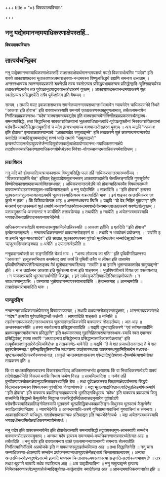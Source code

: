 +++
title = "०३ विषयवाक्यविचारः"

+++


## ननु यद्येवमानन्दमयाधिकरणाक्षेपस्तर्हि..

**विषयवाक्यविचारः**

## **तात्पर्यचन्द्रिका**

ननु यद्येवमानन्दमयाधिकरणाक्षेपस्तर्हि साक्षात्तदाक्षेपार्थमानन्दमयशब्दे मयटो विकारार्थत्वमिव ‘‘यदेष’’ इति वाक्ये आकाशशब्दस्य भूताकाशपरत्वमाशङ्क्या-नन्दमयस्य विष्णुत्वसिद्धये ब्रह्मणि समन्वय उच्यताम् । अन्तस्स्थत्वस्य त्वानन्दमयप्रकरणे श्रवणेऽपि तस्य स्वतोऽन्यत्र प्रसिद्ध्यभावादन्यत्र प्रसिद्धेन्द्रादि-श्रुतिसाहचर्यस्य तत्प्रकरणेऽभावेन तत्र पूर्वपक्षानुदयाद्वाक्यान्तरोदाहरणं युक्तम् । आकाशशब्दस्त्वानन्दमयप्रकरणे श्रुतः स्वतोऽन्यत्र प्रसिद्धश्चेति तत्रैव पूर्वपक्षोदय इति वैषम्यम् ।

सत्यम् । तथापि मयट इवाकाशशब्दस्य समन्वेतव्यानन्दमयशब्दान्तर्भावाभावेन न्यायभेदेन चाधिकरणभेदे स्थिते ‘‘आकाश इति होवाच’’ इति वाक्यान्तरस्यापि समन्वये एतत्प्रकरणस्थबहुगुणलाभात्, तथैतत्समन्वयेन निर्णीतब्रह्मप्रकरणस्थ-‘‘यदेष’’वाक्यसमन्वयवद्यदेष इति वाक्यसमन्वयेनानिर्णीतब्रह्मप्रकरणस्थैतद्वाक्य-समन्वयासिद्धेः, तथा सिद्धान्तिना सावकाशयितव्यानां भूतलयाधिष्ठानत्वादि-पूर्वपक्षयुक्तीनां निरवकाशयितव्यानां परोवरीयस्त्वादिसिद्धान्तयुक्तीनां च यदेष इत्यत्राभावाच्च वाक्यान्तरोदाहरणं युक्तम् । अत्र यद्यपि ‘‘आकाश इति होवाच’’ इत्यत्राकाशस्यान्यत्वे ‘‘आकाशादेव समुत्पद्यन्ते’’ इति तत्प्रकरणे श्रुतं कारणत्वमप्यन्यस्यैव स्यादिति जन्मादिसूत्रमप्याक्षेप्तुं शक्यं भाति तथापि ‘‘समुत्पद्यन्ते’’ इत्यस्योपादानत्वेऽप्युपपत्तेर्जन्मादिसूत्रोक्तकर्तृत्वाक्षेपायोगादानन्द-मयाधिकरणानाक्षेपे तदाक्षेपकान्तरधिकरणप्राणाधिकरणयोर्मध्येऽस्य निवेशा-योगाच्चानन्दमयाधिकरणमेवाक्षिप्तम् ।

### **प्रकाशिका**

ननु यदि को ह्येवान्यादित्यत्रत्याकाशस्य विष्णुत्वसिद्धिः फलं तर्हि नाधिकरणान्तरमारम्भणीयम् । ‘‘विकारशब्दान्नेति चेत्’’ इतिवत् हेतुव्यपदेशसूत्रानन्तरम् आकाशशब्दान्नेति चेत्तल्लिङ्गादिति गुणसूत्रेणैव विष्णोरेवाकाशशब्दवाच्यत्वोक्तिसम्भवात् । अधिकरणान्तरत्वेऽपि को ह्येवान्यादित्यस्यैव विषयत्वसम्भवे वाक्यान्तरोदाहरणस्यायुक्त-त्वादित्याशङ्कते ॥ ननु यद्येवमिति ॥ साक्षादिति ॥ ‘‘इति होवाच’’ इत्यस्य भूतपरत्वात्तत्तुल्यन्यायतयाऽयमपि भूतपरस्स्यादित्यस्य वक्रत्वादिति भावः । इयं शङ्का अन्तरधिकरण एव कुतो न कृता । किं विशिष्यात्रेत्यत आह ॥ अन्तस्स्थत्वस्य त्विति ॥ यद्यपि ‘‘यो वेद निहितं गुहायाम्’’ इति मन्त्रवर्ण एवान्तस्स्थत्वं श्रुतं तथापि मन्त्रवर्णोक्तस्यैवानन्दमयशब्देनोच्यमानत्वात्तत्प्रकरणे श्रवणेऽपीत्युक्तम् । यत्तावदुक्तमधि-करणान्तरं न कार्यमिति तत्तावन्नेत्याह ॥ तथापीति ॥ न्यायेति ॥ अचेतनस्वभावस्यापि भगवदधीनत्वप्रतिपादनरूपन्यायभेदेनेर्थः ।

अधिकरणान्तरत्वेऽपि वाक्यान्तरमयुक्तमित्येतन्निरस्यति ॥ आकाश इतीति ॥ एतदिति ‘‘इति होवाच’’ इत्येतत्परामृश्यते । नन्वस्त्वधिकरणान्तरं वाक्यान्तरोदाहरणं च । तथापि न भाष्योक्तं प्रयोजनम् । ‘‘सर्वाणि ह वा इमानि भूतान्याकाशादेव’’ इति साक्षात् श्रुतकारणत्वस्य पूर्वपक्षे भूतनिष्ठत्वेन जन्मादिसूत्राक्षेपस्य ऋजुत्वादित्याशङ्क्याह ॥ अत्रेति ॥ उपादानत्वेऽपीति ॥

ननूपादानत्वोक्तौ का सङ्गतिरिति चेदयं भावः । ‘‘अस्य लोकस्य का गतिः’’ इति पृथिवीगतिप्रश्नस्य ‘‘आकाशः’’ इत्युत्तरमभिधाय कथमेतद् अपां कार्यं हि पृथिवी तत्रैव च लीयत इति तासामेव पृथिवीगतित्वोपपत्तेरित्याशङ्क्य मैवं मूलोपादानत्वादित्याह ‘‘सर्वाणि ह वा इमानि भूतान्याकाशादेव समुत्पद्यन्ते’’ इति । न च तर्ह्यात्मन आकाश इति श्रुतेरात्मा वाच्य इति शङ्क्यम् । भूतविषयविचारे वियत एव वक्तव्यत्वात् । न चाकाशस्यापि भूतत्वात्सर्वाणीति विरुद्धम् । इदं सर्वमसृजतेतिवद्व्यतिरिक्तग्रहणोपपत्तेः । न चावधारणानुपपत्तिः । परम्परया भूतोपादानस्यापरस्याभावादिति । हेत्वन्तरमाह ॥ आनन्दमयेति ॥ तत्राक्षेपान्तराभावादिति भावः ।

### **पाण्डुरङ्गि**

नन्वानन्दमयाधिकरणाक्षेपेणास्तु विचारसाफल्यम् । तथापि वाक्यान्तरोदाहरणमयुक्तम् । आनन्दमयप्रकरणस्थे ‘‘यदेषः’’ इत्यत्रैव पूर्वपक्षसिद्धान्तौ कर्तव्यौ । लाघवादिति शङ्कते ॥ नन्विति ॥ तर्ह्यानन्दमयप्रकरणेऽन्तस्स्थत्वस्य श्रुतत्वादन्तरधिकरणेपि वाक्यान्तरं नोदाहर्तव्यम् । अत आह ॥ अन्तस्स्थत्वस्येति ॥ तस्य स्वतोऽन्यत्र प्रसिद्ध्यभावादिति ॥ यद्यपि द्युभ्वाद्यधिकरणे ‘‘एवं सर्वगतत्वादीनि ब्रह्मण्ययुक्तत्वादेवान्यत्र प्रसिद्धानि’’ इति वक्ष्यमाणत्वाद् गुहानिहितत्वरूपान्तस्स्थत्व-स्यापि स्वत एवान्यत्र प्रसिद्धिर्वक्तुं शक्या तथापि ‘‘अथवाऽन्यत्र प्रसिद्धेरन्यत्र प्रसिद्धान्यसाहित्यसापेक्षत्वात्’’ इति तत्पूर्वोक्तपक्षानुसारेणेदमित्यविरोधः ॥ तत्प्रकरणेऽ-भावेनेति ॥ यद्यपि ‘‘ते ये शतं प्रजापतेरानन्दास् ते ये शतं बृहस्पतेरानन्दाः’’ इतीन्द्रादिश्रुतिरप्यस्ति तथाप्यस्य उपहंसारस्थाया उपक्रमस्थगुहानिहितत्वेन मध्यस्थ-सृष्ट्यन्नमयादिप्रकरणैरव्यवधानात् । प्रकृते चान्तस्थप्रश्नप्रकरण एवेन्द्रादिश्रुतिश्रवणा-द्वैषम्यमित्याशयेनोक्तं तत्प्रकरण इति ॥

किं वा बाधकपरिहारत्वादस्य विकारशब्दादिवद् अधिकरणान्तर्भाव इत्याशयः किं वा भिन्नाधिकरणत्वेऽपि वाक्यं तदेवोदाहार्यमिति विकल्पं मनसि निधाय क्रमेण निराह ॥ सत्यमित्यादिना ॥ नन्वेवं तर्हि पुनर्वैषम्यापत्त्योक्ताक्षेपानुपपत्तितादवस्थ्यमिति चेन्न । तथा पूर्वपक्षफलस्य जिज्ञासाक्षेपपर्यन्तस्य सिद्धये विद्यमानस्याप्यस्य विषयत्वस्य पूर्वपक्षिणा विवक्षणोपपत्तेः । यद्वा भूतलयाद्यधिष्ठानत्वादिभूतलिङ्गोपेतस्यापि ‘‘इति होवाच’’ इति वाक्यस्य ब्रह्मलिङ्गाद्ब्रह्मपरत्वे भूतलिङ्गविधुरस्य ‘यदेषः’ इति वाक्यस्य ब्रह्मपरत्वं किमु वाच्यमिति सिद्धान्ते कैमुत्येनैव सिद्धान्त फलसिद्धेरभिप्रेतत्वात्तदनुसारेण पूर्वपक्षेऽपि परोवरीयस्त्वादिब्रह्मलिङ्गोपेतस्यापि भूतपरत्वे भूतप्रसिद्धिबाधकब्रह्मलिङ्ग-विधुरस्य भूतपरत्वं कैमुत्येनैव स्यादित्याक्षेपाभिप्रायः ॥ न्यायभेदेनेति ॥ आनन्दमयाधि-करणे गुणिसामान्यवाचिनां गुणवाचिनां च समन्वयः । आकाशाधिकरणे चाधिभूत-गताशेषशब्दसमन्वयः प्रतिपाद्यत इति न्यायभेदेनेत्यर्थः । यद्वा अचेतनस्वभावस्यापि भगवदधीनत्वमित्येतदधिकरणन्यायेनेत्यर्थः ।

ननु यदेष इति वाक्यसमन्वयेनैव इति होवाचेत्यस्यापि समन्वयसिद्धौ तद्वाक्यस्थगुण-लाभस्यापि सम्भवेन वाक्यान्तरोदाहरणमयुक्तम् । अन्यथा यदेष इत्यस्य समन्वयार्थ-मप्यधिकरणान्तरमारभ्येतेत्यत आह ॥ तथैतदिति ॥ ननु यदेष इति वाक्यसमन्वय उक्ते एतत्समानन्यायानामपि समन्वयः सेत्स्यतीति निर्णीतत्वानिर्णीतत्वे अप्रयोजके इति न वाक्यान्तरमुदाहर्तव्यमित्यत आह ॥ तथा सिद्धान्तिनेति ॥ ननु चात्र जन्माधिकरणा-क्षेपस्यापि सम्भवेन प्रयोजनस्यान्यथाप्युपपत्तेर्नैतद्भाष्यं चिन्तासाफल्यपरम् । अन्यथा अन्तरधिकरणेऽप्यदृश्येऽनात्म्ये इत्यादि भाष्यस्य चिन्तासाफल्यपरत्वापत्त्या सङ्गति-प्रदर्शकत्वाभावापत्तेः । तत्र तथाऽभ्युपगमे चात्रापि तथैव स्यादित्यत आह ॥ अत्र यद्यपीत्यादिना ॥ ननु समुत्पद्यन्ते इत्यस्य निमित्तकारणपरत्वेऽप्युपपत्तेर्जन्मादिसूत्रोक्त-कर्तृत्वाक्षेपः स्यादेवेत्यत आह ॥ आनन्दमयाधिकरणानाक्षेप इति ॥

